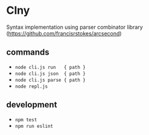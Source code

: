 # Clny

Syntax implementation using parser combinator library (https://github.com/francisrstokes/arcsecond)

## commands
- `node cli.js run   { path }`
- `node cli.js json  { path }`
- `node cli.js parse { path }`
- `node repl.js`

## development
- `npm test`
- `npm run eslint`

